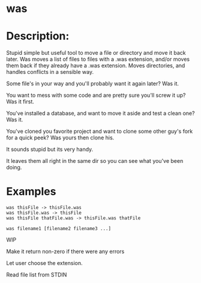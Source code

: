 was
===


Description:
============

Stupid simple but useful tool to move a file or directory and move it back later.
Was moves a list of files to files with a .was extension, and/or moves them back if they already have a .was extension.
Moves directories, and handles conflicts in a sensible way.

Some file's in your way and you'll probably want it again later?  Was it.

You want to mess with some code and are pretty sure you'll screw it up?  Was it first.

You've installed a database, and want to move it aside and test a clean one?  Was it.

You've cloned you favorite project and want to clone some other guy's fork for a quick peek?  Was yours then clone his.

It sounds stupid but its very handy.

It leaves them all right in the same dir so you can see what you've been doing.

Examples
========

    was thisFile -> thisFile.was
    was thisFile.was -> thisFile
    was thisFile thatFile.was -> thisFile.was thatFile

    was filename1 [filename2 filename3 ...]

WIP

Make it return non-zero if there were any errors

Let user choose the extension.

Read file list from STDIN

